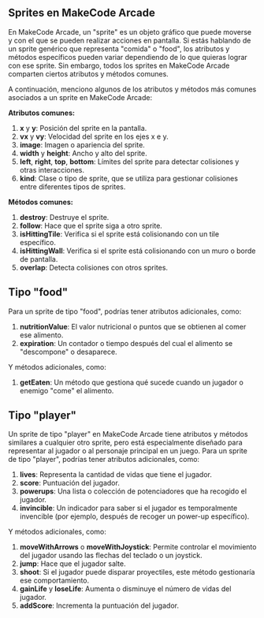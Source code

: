 ## Sprites en MakeCode Arcade

En MakeCode Arcade, un "sprite" es un objeto gráfico que puede moverse y con el que se pueden realizar acciones en pantalla. Si estás hablando de un sprite genérico que representa "comida" o "food", los atributos y métodos específicos pueden variar dependiendo de lo que quieras lograr con ese sprite. Sin embargo, todos los sprites en MakeCode Arcade comparten ciertos atributos y métodos comunes.

A continuación, menciono algunos de los atributos y métodos más comunes asociados a un sprite en MakeCode Arcade:

**Atributos comunes:**

1. **x** y **y**: Posición del sprite en la pantalla.
2. **vx** y **vy**: Velocidad del sprite en los ejes x e y.
3. **image**: Imagen o apariencia del sprite.
4. **width** y **height**: Ancho y alto del sprite.
5. **left**, **right**, **top**, **bottom**: Límites del sprite para detectar colisiones y otras interacciones.
6. **kind**: Clase o tipo de sprite, que se utiliza para gestionar colisiones entre diferentes tipos de sprites.

**Métodos comunes:**

1. **destroy**: Destruye el sprite.
2. **follow**: Hace que el sprite siga a otro sprite.
3. **isHittingTile**: Verifica si el sprite está colisionando con un tile específico.
4. **isHittingWall**: Verifica si el sprite está colisionando con un muro o borde de pantalla.
5. **overlap**: Detecta colisiones con otros sprites.

## Tipo "food"

Para un sprite de tipo "food", podrías tener atributos adicionales, como:

1. **nutritionValue**: El valor nutricional o puntos que se obtienen al comer ese alimento.
2. **expiration**: Un contador o tiempo después del cual el alimento se "descompone" o desaparece.

Y métodos adicionales, como:

1. **getEaten**: Un método que gestiona qué sucede cuando un jugador o enemigo "come" el alimento.


## Tipo "player"

Un sprite de tipo "player" en MakeCode Arcade tiene atributos y métodos similares a cualquier otro sprite, pero está especialmente diseñado para representar al jugador o al personaje principal en un juego. Para un sprite de tipo "player", podrías tener atributos adicionales, como:

1. **lives**: Representa la cantidad de vidas que tiene el jugador.
2. **score**: Puntuación del jugador.
3. **powerups**: Una lista o colección de potenciadores que ha recogido el jugador.
4. **invincible**: Un indicador para saber si el jugador es temporalmente invencible (por ejemplo, después de recoger un power-up específico).

Y métodos adicionales, como:

1. **moveWithArrows** o **moveWithJoystick**: Permite controlar el movimiento del jugador usando las flechas del teclado o un joystick.
2. **jump**: Hace que el jugador salte.
3. **shoot**: Si el jugador puede disparar proyectiles, este método gestionaría ese comportamiento.
4. **gainLife** y **loseLife**: Aumenta o disminuye el número de vidas del jugador.
5. **addScore**: Incrementa la puntuación del jugador.

